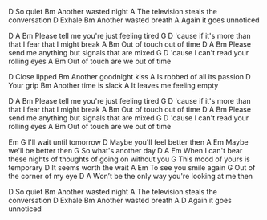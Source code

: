 D
So quiet
                Bm
Another wasted night
                A
The television steals the conversation
D
Exhale
                Bm
Another wasted breath
                A
Again it goes unnoticed

D               A                    Bm
Please tell me you're just feeling tired
                G                                  D
'cause if it's more than that I fear that I might break
       A            Bm
Out of touch out of time
D              A                             Bm
Please send me anything but signals that are mixed
       G                         D
'cause I can't read your rolling eyes
       A                   Bm
Out of touch are we out of time

D
Close lipped
                  Bm
Another goodnight kiss
                     A
Is robbed of all its passion
D
Your grip
                Bm
Another time is slack
                     A
It leaves me feeling empty

D               A                    Bm
Please tell me you're just feeling tired
                G                                  D
'cause if it's more than that I fear that I might break
       A            Bm
Out of touch out of time
D              A                             Bm
Please send me anything but signals that are mixed
       G                         D
'cause I can't read your rolling eyes
       A                   Bm
Out of touch are we out of time

Em                G
I'll wait until tomorrow
                  D
Maybe you'll feel better then
               A              Em
Maybe we'll be better then
                  G
So what's another day
                        D                                  A       Em
When I can't bear these nights of thoughts of going on without you
                      G
This mood of yours is temporary
         D
It seems worth the wait
                  A    Em
To see you smile again
           G
Out of the corner of my eye
             D                            A
Won’t be the only way you're looking at me then

D
So quiet
                Bm
Another wasted night
                A
The television steals the conversation
D
Exhale
                Bm
Another wasted breath
                A               D
Again it goes unnoticed
